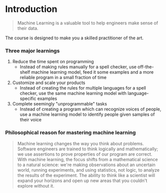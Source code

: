 # Introduction

> Machine Learning is a valuable tool to help engineers make sense of their data.

The course is designed to make you a skilled practitioner of the art.

### Three major learnings
1. Reduce the time spent on programming
    * Instead of making rules manually for a spell checker, use off-the-shelf machine learning model, feed it some examples and a more reliable program in a small fraction of time
2. Customize and scale your products
    * Instead of creating the rules for multiple languages for a spell checker, use the same machine learning model with language-specific examples
3. Complete seemingly "unprogrammable" tasks
    * Instead of creating a program which can recognize voices of people, use a machine learning model to identify people given samples of their voice

### Philosophical reason for mastering machine learning

> Machine learning changes the way you think about problems. Software engineers are trained to think logically and mathematically; we use assertions to prove properties of our program are correct. With machine learning, the focus shifts from a mathematical science to a natural science: we're making observations about an uncertain world, running experiments, and using statistics, not logic, to analyze the results of the experiment. The ability to think like a scientist will expand your horizons and open up new areas that you couldn't explore without it.